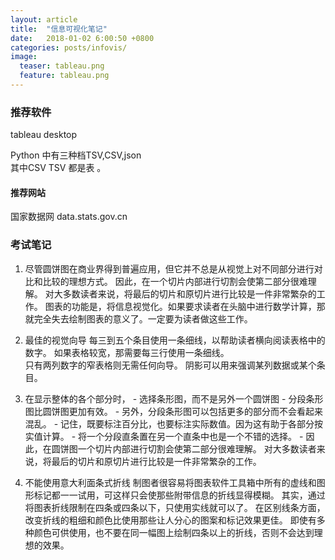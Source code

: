 ```yaml
---
layout: article
title:  "信息可视化笔记"
date:   2018-01-02 6:00:50 +0800
categories: posts/infovis/
image:
  teaser: tableau.png
  feature: tableau.png 
---
```

### 推荐软件  
tableau desktop  

Python 中有三种档TSV,CSV,json  
其中CSV TSV 都是表 。 
#### 推荐网站  
国家数据网 data.stats.gov.cn  

### 考试笔记  
1. 尽管圆饼图在商业界得到普遍应用，但它并不总是从视觉上对不同部分进行对比和比较的理想方式。
因此，在一个切片内部进行切割会使第二部分很难理解。
对大多数读者来说，将最后的切片和原切片进行比较是一件非常繁杂的工作。
图表的功能是，将信息视觉化。如果要求读者在头脑中进行数学计算，那就完全失去绘制图表的意义了。一定要为读者做这些工作。

2. 最佳的视觉向导
每三到五个条目使用一条细线，以帮助读者横向阅读表格中的数字。       如果表格较宽，那需要每三行使用一条细线。  
只有两列数字的窄表格则无需任何向导。
阴影可以用来强调某列数据或某个条目。  

3. 在显示整体的各个部分时， - 选择条形图，而不是另外一个圆饼图 - 分段条形图比圆饼图更加有效。 - 另外，分段条形图可以包括更多的部分而不会看起来混乱。 - 记住，既要标注百分比，也要标注实际数值。因为这有助于各部分按实值计算。 - 将一个分段直条置在另一个直条中也是一个不错的选择。 - 因此，在圆饼图一个切片内部进行切割会使第二部分很难理解。 对大多数读者来说，将最后的切片和原切片进行比较是一件非常繁杂的工作。  

4. 不能使用意大利面条式折线
制图者很容易将图表软件工具箱中所有的虚线和图形标记都一一试用，可这样只会使那些附带信息的折线显得模糊。
其实，通过将图表折线限制在四条或四条以下，只使用实线就可以了。
在区别线条方面，改变折线的粗细和颜色比使用那些让人分心的图案和标记效果更佳。
即使有多种颜色可供使用，也不要在同一幅图上绘制四条以上的折线，否则不会达到理想的效果。  